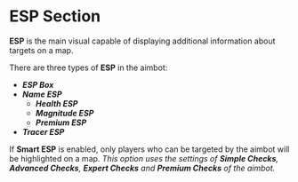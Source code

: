 # ESP Section

**ESP** is the main visual capable of displaying additional information about targets on a map.

There are three types of **ESP** in the aimbot:
- ***ESP Box***
- ***Name ESP***
    - ***Health ESP***
    - ***Magnitude ESP***
    - ***Premium ESP***
- ***Tracer ESP***

If **Smart ESP** is enabled, only players who can be targeted by the aimbot will be highlighted on a map. *This option uses the settings of **Simple Checks**, **Advanced Checks**, **Expert Checks** and **Premium Checks** of the aimbot.*